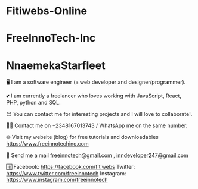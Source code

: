 # Fitiwebs-Online

# FreeInnoTech-Inc

# NnaemekaStarfleet

🖥️ I am a software engineer (a web developer and designer/programmer).


💕 I am currently a freelancer who loves working with JavaScript, React, PHP, python and SQL.

😊 You can contact me for interesting projects and I will love to collaborate!.



📒📲 Contact me on +2348167013743 / WhatsApp me on the same number.


🌐 Visit my website (blog) for free tutorials and downloadables https://www.freeinnotechinc.com



📧 Send me a mail freeinnotech@gmail.com , inndeveloper247@gmail.com


🆔 
Facebook: https://facebook.com/fitiwebs
Twitter: https://www.twitter.com/freeinnotech
Instagram: https://www.instagram.com/freeinnotech
